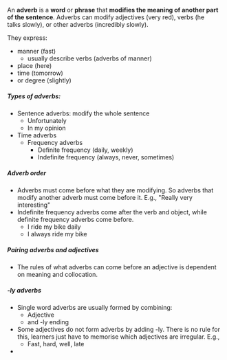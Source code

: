 An **adverb** is a **word** or **phrase** that **modifies the meaning of another part of the sentence**. Adverbs can modify adjectives (very red), verbs (he talks slowly), or other adverbs (incredibly slowly).

They express:
- manner (fast)
	- usually describe verbs (adverbs of manner)
- place (here)
- time (tomorrow)
- or degree (slightly)

##### Types of adverbs:
- Sentence adverbs: modify the whole sentence
	- Unfortunately
	- In my opinion
- Time adverbs
	- Frequency adverbs
		- Definite frequency (daily, weekly)
		- Indefinite frequency (always, never, sometimes)
##### Adverb order
- Adverbs must come before what they are modifying. So adverbs that modify another adverb must come before it. E.g., "Really very interesting"
- Indefinite frequency adverbs come after the verb and object, while definite frequency adverbs come before.
	- I ride my bike daily
	- I always ride my bike
##### Pairing adverbs and adjectives
- The rules of what adverbs can come before an adjective is dependent on meaning and collocation.
##### -ly adverbs
- Single word adverbs are usually formed by combining:
	- Adjective
	- and -ly ending
- Some adjectives do not form adverbs by adding -ly. There is no rule for this, learners just have to memorise which adjectives are irregular. E.g.,
	- Fast, hard, well, late
- 
